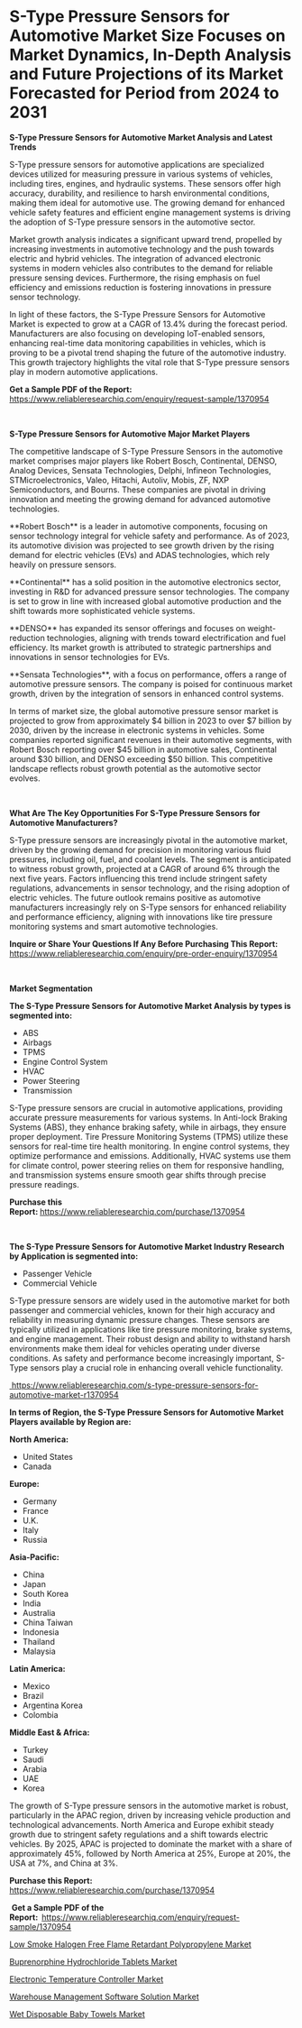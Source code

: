 <p><h1>S-Type Pressure Sensors for Automotive Market Size Focuses on Market Dynamics, In-Depth Analysis and Future Projections of its Market Forecasted for Period from 2024 to 2031</h1></p><p><strong>S-Type Pressure Sensors for Automotive Market Analysis and Latest Trends</strong></p>
<p><p>S-Type pressure sensors for automotive applications are specialized devices utilized for measuring pressure in various systems of vehicles, including tires, engines, and hydraulic systems. These sensors offer high accuracy, durability, and resilience to harsh environmental conditions, making them ideal for automotive use. The growing demand for enhanced vehicle safety features and efficient engine management systems is driving the adoption of S-Type pressure sensors in the automotive sector.</p><p>Market growth analysis indicates a significant upward trend, propelled by increasing investments in automotive technology and the push towards electric and hybrid vehicles. The integration of advanced electronic systems in modern vehicles also contributes to the demand for reliable pressure sensing devices. Furthermore, the rising emphasis on fuel efficiency and emissions reduction is fostering innovations in pressure sensor technology.</p><p>In light of these factors, the S-Type Pressure Sensors for Automotive Market is expected to grow at a CAGR of 13.4% during the forecast period. Manufacturers are also focusing on developing IoT-enabled sensors, enhancing real-time data monitoring capabilities in vehicles, which is proving to be a pivotal trend shaping the future of the automotive industry. This growth trajectory highlights the vital role that S-Type pressure sensors play in modern automotive applications.</p></p>
<p><strong>Get a Sample PDF of the Report:&nbsp;</strong> <a href="https://www.reliableresearchiq.com/enquiry/request-sample/1370954?utm_campaign=1876&utm_medium=2&utm_source=Github&utm_content=ia&utm_term=06122024&utm_id=s-type-pressure-sensors-for-automotive">https://www.reliableresearchiq.com/enquiry/request-sample/1370954</a></p>
<p>&nbsp;</p>
<p><strong>S-Type Pressure Sensors for Automotive Major Market Players</strong></p>
<p><p>The competitive landscape of S-Type Pressure Sensors in the automotive market comprises major players like Robert Bosch, Continental, DENSO, Analog Devices, Sensata Technologies, Delphi, Infineon Technologies, STMicroelectronics, Valeo, Hitachi, Autoliv, Mobis, ZF, NXP Semiconductors, and Bourns. These companies are pivotal in driving innovation and meeting the growing demand for advanced automotive technologies.</p><p>**Robert Bosch** is a leader in automotive components, focusing on sensor technology integral for vehicle safety and performance. As of 2023, its automotive division was projected to see growth driven by the rising demand for electric vehicles (EVs) and ADAS technologies, which rely heavily on pressure sensors.</p><p>**Continental** has a solid position in the automotive electronics sector, investing in R&D for advanced pressure sensor technologies. The company is set to grow in line with increased global automotive production and the shift towards more sophisticated vehicle systems.</p><p>**DENSO** has expanded its sensor offerings and focuses on weight-reduction technologies, aligning with trends toward electrification and fuel efficiency. Its market growth is attributed to strategic partnerships and innovations in sensor technologies for EVs.</p><p>**Sensata Technologies**, with a focus on performance, offers a range of automotive pressure sensors. The company is poised for continuous market growth, driven by the integration of sensors in enhanced control systems.</p><p>In terms of market size, the global automotive pressure sensor market is projected to grow from approximately $4 billion in 2023 to over $7 billion by 2030, driven by the increase in electronic systems in vehicles. Some companies reported significant revenues in their automotive segments, with Robert Bosch reporting over $45 billion in automotive sales, Continental around $30 billion, and DENSO exceeding $50 billion. This competitive landscape reflects robust growth potential as the automotive sector evolves.</p></p>
<p>&nbsp;</p>
<p><strong>What Are The Key Opportunities For S-Type Pressure Sensors for Automotive Manufacturers?</strong></p>
<p><p>S-Type pressure sensors are increasingly pivotal in the automotive market, driven by the growing demand for precision in monitoring various fluid pressures, including oil, fuel, and coolant levels. The segment is anticipated to witness robust growth, projected at a CAGR of around 6% through the next five years. Factors influencing this trend include stringent safety regulations, advancements in sensor technology, and the rising adoption of electric vehicles. The future outlook remains positive as automotive manufacturers increasingly rely on S-Type sensors for enhanced reliability and performance efficiency, aligning with innovations like tire pressure monitoring systems and smart automotive technologies.</p></p>
<p><strong>Inquire or Share Your Questions If Any Before Purchasing This Report:</strong> <a href="https://www.reliableresearchiq.com/enquiry/pre-order-enquiry/1370954?utm_campaign=1876&utm_medium=2&utm_source=Github&utm_content=ia&utm_term=06122024&utm_id=s-type-pressure-sensors-for-automotive">https://www.reliableresearchiq.com/enquiry/pre-order-enquiry/1370954</a></p>
<p>&nbsp;</p>
<p><strong>Market Segmentation</strong></p>
<p><strong>The S-Type Pressure Sensors for Automotive Market Analysis by types is segmented into:</strong></p>
<p><ul><li>ABS</li><li>Airbags</li><li>TPMS</li><li>Engine Control System</li><li>HVAC</li><li>Power Steering</li><li>Transmission</li></ul></p>
<p><p>S-Type pressure sensors are crucial in automotive applications, providing accurate pressure measurements for various systems. In Anti-lock Braking Systems (ABS), they enhance braking safety, while in airbags, they ensure proper deployment. Tire Pressure Monitoring Systems (TPMS) utilize these sensors for real-time tire health monitoring. In engine control systems, they optimize performance and emissions. Additionally, HVAC systems use them for climate control, power steering relies on them for responsive handling, and transmission systems ensure smooth gear shifts through precise pressure readings.</p></p>
<p><strong>Purchase this Report:&nbsp;</strong><a href="https://www.reliableresearchiq.com/purchase/1370954?utm_campaign=1876&utm_medium=2&utm_source=Github&utm_content=ia&utm_term=06122024&utm_id=s-type-pressure-sensors-for-automotive">https://www.reliableresearchiq.com/purchase/1370954</a></p>
<p>&nbsp;</p>
<p><strong>The S-Type Pressure Sensors for Automotive Market Industry Research by Application is segmented into:</strong></p>
<p><ul><li>Passenger Vehicle</li><li>Commercial Vehicle</li></ul></p>
<p><p>S-Type pressure sensors are widely used in the automotive market for both passenger and commercial vehicles, known for their high accuracy and reliability in measuring dynamic pressure changes. These sensors are typically utilized in applications like tire pressure monitoring, brake systems, and engine management. Their robust design and ability to withstand harsh environments make them ideal for vehicles operating under diverse conditions. As safety and performance become increasingly important, S-Type sensors play a crucial role in enhancing overall vehicle functionality.</p></p>
<p><a href="https://www.reliableresearchiq.com/s-type-pressure-sensors-for-automotive-market-r1370954?utm_campaign=1876&utm_medium=2&utm_source=Github&utm_content=ia&utm_term=06122024&utm_id=s-type-pressure-sensors-for-automotive">&nbsp;https://www.reliableresearchiq.com/s-type-pressure-sensors-for-automotive-market-r1370954</a></p>
<p><strong>In terms of Region, the S-Type Pressure Sensors for Automotive Market Players available by Region are:</strong></p>
<p>
    <p> <strong> North America: </strong>
        <ul>
            <li>United States</li>
            <li>Canada</li>
        </ul>
        </p> 
    <p> <strong> Europe: </strong>
        <ul>
            <li>Germany</li>
            <li>France</li>
            <li>U.K.</li>
            <li>Italy</li>
            <li>Russia</li>
        </ul>
        </p> 
    <p> <strong> Asia-Pacific: </strong>
        <ul>
            <li>China</li>
            <li>Japan</li>
            <li>South Korea</li>
            <li>India</li>
            <li>Australia</li>
            <li>China Taiwan</li>
            <li>Indonesia</li>
            <li>Thailand</li>
            <li>Malaysia</li>
        </ul>
        </p> 
    <p> <strong> Latin America: </strong>
        <ul>
            <li>Mexico</li>
            <li>Brazil</li>
            <li>Argentina Korea</li>
            <li>Colombia</li>
        </ul>
        </p> 
    <p> <strong> Middle East & Africa: </strong>
        <ul>
            <li>Turkey</li>
            <li>Saudi</li>
            <li>Arabia</li>
            <li>UAE</li>
            <li>Korea</li>
        </ul>
    </p>
    </p>
<p><p>The growth of S-Type pressure sensors in the automotive market is robust, particularly in the APAC region, driven by increasing vehicle production and technological advancements. North America and Europe exhibit steady growth due to stringent safety regulations and a shift towards electric vehicles. By 2025, APAC is projected to dominate the market with a share of approximately 45%, followed by North America at 25%, Europe at 20%, the USA at 7%, and China at 3%.</p></p>
<p><strong>Purchase this Report: </strong><a href="https://www.reliableresearchiq.com/purchase/1370954?utm_campaign=1876&utm_medium=2&utm_source=Github&utm_content=ia&utm_term=06122024&utm_id=s-type-pressure-sensors-for-automotive">https://www.reliableresearchiq.com/purchase/1370954</a></p>
<p>&nbsp;<strong>Get a Sample PDF of the Report:&nbsp;&nbsp;</strong><a href="https://www.reliableresearchiq.com/enquiry/request-sample/1370954?utm_campaign=1876&utm_medium=2&utm_source=Github&utm_content=ia&utm_term=06122024&utm_id=s-type-pressure-sensors-for-automotive">https://www.reliableresearchiq.com/enquiry/request-sample/1370954</a></p>
<p><strong></strong></p>
<p><p><a href="https://www.linkedin.com/pulse/t-insight-dial-ziosf?utm_campaign=1876&utm_medium=2&utm_source=Github&utm_content=ia&utm_term=06122024&utm_id=s-type-pressure-sensors-for-automotive">Low Smoke Halogen Free Flame Retardant Polypropylene Market</a></p><p><a href="https://www.linkedin.com/pulse/t-insight-dial-ziosf?utm_campaign=1876&utm_medium=2&utm_source=Github&utm_content=ia&utm_term=06122024&utm_id=s-type-pressure-sensors-for-automotive">Buprenorphine Hydrochloride Tablets Market</a></p><p><a href="https://issuu.com/reportprime-2/docs/electronic-temperature-controller-market-size-2030?utm_campaign=1876&utm_medium=2&utm_source=Github&utm_content=ia&utm_term=06122024&utm_id=s-type-pressure-sensors-for-automotive">Electronic Temperature Controller Market</a></p><p><a href="https://www.linkedin.com/pulse/the-hashub-gdiff?utm_campaign=1876&utm_medium=2&utm_source=Github&utm_content=ia&utm_term=06122024&utm_id=s-type-pressure-sensors-for-automotive">Warehouse Management Software Solution Market</a></p><p><a href="https://issuu.com/reportprime-2/docs/wet-disposable-baby-towels-market-size-2030.pptx?utm_campaign=1876&utm_medium=2&utm_source=Github&utm_content=ia&utm_term=06122024&utm_id=s-type-pressure-sensors-for-automotive">Wet Disposable Baby Towels Market</a></p></p>